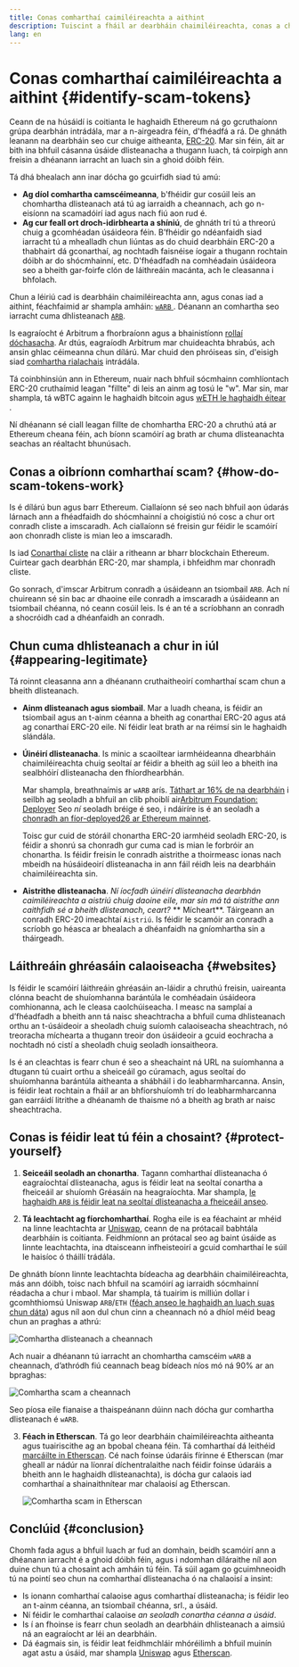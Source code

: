 ```yaml
---
title: Conas comharthaí caimiléireachta a aithint
description: Tuiscint a fháil ar dearbháin chaimiléireachta, conas a chuireann siad i gcéill go bhfuil siad fíor, agus conas iad a sheachaint.
lang: en
---
```


# Conas comharthaí caimiléireachta a aithint {#identify-scam-tokens}

Ceann de na húsáidí is coitianta le haghaidh Ethereum ná go gcruthaíonn grúpa dearbhán intrádála, mar a n-airgeadra féin, d'fhéadfá a rá. De ghnáth leanann na dearbháin seo cur chuige aitheanta, [ERC-20](/developers/docs/standards/tokens/erc-20/). Mar sin féin, áit ar bith ina bhfuil cásanna úsáide dlisteanacha a thugann luach, tá coirpigh ann freisin a dhéanann iarracht an luach sin a ghoid dóibh féin.

Tá dhá bhealach ann inar dócha go gcuirfidh siad tú amú:

- **Ag díol comhartha camscéimeanna**, b'fhéidir gur cosúil leis an chomhartha dlisteanach atá tú ag iarraidh a cheannach, ach go n-eisíonn na scamadóirí iad agus nach fiú aon rud é.
- **Ag cur feall ort droch-idirbhearta a shíniú**, de ghnáth trí tú a threorú chuig a gcomhéadan úsáideora féin. B’fhéidir go ndéanfaidh siad iarracht tú a mhealladh chun liúntas as do chuid dearbháin ERC-20 a thabhairt dá gconarthaí, ag nochtadh faisnéise íogair a thugann rochtain dóibh ar do shócmhainní, etc. D'fhéadfadh na comhéadain úsáideora seo a bheith gar-foirfe clón de láithreáin macánta, ach le cleasanna i bhfolach.

Chun a léiriú cad is dearbháin chaimiléireachta ann, agus conas iad a aithint, féachfaimid ar shampla amháin: [`wARB` ](https://etherscan.io/token/0xb047c8032b99841713b8e3872f06cf32beb27b82). Déanann an comhartha seo iarracht cuma dhlisteanach [`ARB`](https://etherscan.io/address/0xb50721bcf8d664c30412cfbc6cf7a15145234ad1).

<ExpandableCard
title="Cad é ARB?"
contentPreview=''>

Is eagraíocht é Arbitrum a fhorbraíonn agus a bhainistíonn <a href="/developers/docs/scaling/optimistic-rollups/">rollaí dóchasacha</a>. Ar dtús, eagraíodh Arbitrum mar chuideachta bhrabús, ach ansin ghlac céimeanna chun dílárú. Mar chuid den phróiseas sin, d'eisigh siad <a href="/dao/#token-based-membership">comhartha rialachais</a> intrádála.

</ExpandableCard>

<ExpandableCard
title="Cén fáth a dtugtar wARB ar an chomhartha scam?"
contentPreview=''>

Tá coinbhinsiún ann in Ethereum, nuair nach bhfuil sócmhainn comhlíontach ERC-20 cruthaímid leagan "fillte" di leis an ainm ag tosú le "w". Mar sin, mar shampla, tá wBTC againn le haghaidh bitcoin agus <a href="https://cointelegraph.com/news/what-is-wrapped-ethereum-weth-and-how-does-it-work">wETH le haghaidh éitear </a>.

Ní dhéanann sé ciall leagan fillte de chomhartha ERC-20 a chruthú atá ar Ethereum cheana féin, ach bíonn scamóirí ag brath ar chuma dlisteanachta seachas an réaltacht bhunúsach.

</ExpandableCard>

## Conas a oibríonn comharthaí scam? {#how-do-scam-tokens-work}

Is é dílárú bun agus barr Ethereum. Ciallaíonn sé seo nach bhfuil aon údarás lárnach ann a fhéadfaidh do shócmhainní a choigistiú nó cosc ​​a chur ort conradh cliste a imscaradh. Ach ciallaíonn sé freisin gur féidir le scamóirí aon chonradh cliste is mian leo a imscaradh.

<ExpandableCard
title="Cad is conarthaí cliste ann?"
contentPreview=''>

Is iad <a href="/developers/docs/smart-contracts/">Conarthaí cliste</a> na cláir a ritheann ar bharr blockchain Ethereum. Cuirtear gach dearbhán ERC-20, mar shampla, i bhfeidhm mar chonradh cliste.

</ExpandableCard>

Go sonrach, d'imscar Arbitrum conradh a úsáideann an tsiombail `ARB`. Ach ní chuireann sé sin bac ar dhaoine eile conradh a imscaradh a úsáideann an tsiombail chéanna, nó ceann cosúil leis. Is é an té a scríobhann an conradh a shocróidh cad a dhéanfaidh an conradh.

## Chun cuma dhlisteanach a chur in iúl {#appearing-legitimate}

Tá roinnt cleasanna ann a dhéanann cruthaitheoirí comharthaí scam chun a bheith dlisteanach.

- **Ainm dlisteanach agus siombail**. Mar a luadh cheana, is féidir an tsiombail agus an t-ainm céanna a bheith ag conarthaí ERC-20 agus atá ag conarthaí ERC-20 eile. Ní féidir leat brath ar na réimsí sin le haghaidh slándála.

- **Úinéirí dlisteanacha**. Is minic a scaoiltear iarmhéideanna dhearbháin chaimiléireachta chuig seoltaí ar féidir a bheith ag súil leo a bheith ina sealbhóirí dlisteanacha den fhíordhearbhán.

  Mar shampla, breathnaímis ar `wARB` arís. [Táthart ar 16% de na dearbháin](https://etherscan.io/token/0xb047c8032b99841713b8e3872f06cf32beb27b82?a=0x1c8db745abe3c8162119b9ef2c13864cd1fdd72f) i seilbh ag seoladh a bhfuil an clib phoiblí air[Arbitrum Foundation: Deployer](https://etherscan.io/address/0x1c8db745abe3c8162119b9ef2c13864cd1fdd72f) Seo _ní_ seoladh bréige é seo, i ndáiríre is é an seoladh a [chonradh an fíor-deployed26 ar Ethereum mainnet](https://etherscan.io/tx/0x242b50ab4fe9896cb0439cfe6e2321d23feede7eeceb31aa2dbb46fc06ed2670).

  Toisc gur cuid de stóráil chonartha ERC-20 iarmhéid seoladh ERC-20, is féidir a shonrú sa chonradh gur cuma cad is mian le forbróir an chonartha. Is féidir freisin le conradh aistrithe a thoirmeasc ionas nach mbeidh na húsáideoirí dlisteanacha in ann fáil réidh leis na dearbháin chaimiléireachta sin.

- **Aistrithe dlisteanacha**. _Ní íocfadh úinéirí dlisteanacha dearbhán caimiléireachta a aistriú chuig daoine eile, mar sin má tá aistrithe ann caithfidh sé a bheith dlisteanach, ceart?_ ** Mícheart**. Táirgeann an conradh ERC-20 imeachtaí `Aistriú`. Is féidir le scamóir an conradh a scríobh go héasca ar bhealach a dhéanfaidh na gníomhartha sin a tháirgeadh.

## Láithreáin ghréasáin calaoiseacha {#websites}

Is féidir le scamóirí láithreáin ghréasáin an-láidir a chruthú freisin, uaireanta clónna beacht de shuíomhanna barántúla le comhéadain úsáideora comhionanna, ach le cleasa caolchúiseacha. I measc na samplaí a d’fhéadfadh a bheith ann tá naisc sheachtracha a bhfuil cuma dhlisteanach orthu an t-úsáideoir a sheoladh chuig suíomh calaoiseacha sheachtrach, nó treoracha míchearta a thugann treoir don úsáideoir a gcuid eochracha a nochtadh nó cistí a sheoladh chuig seoladh ionsaitheora.

Is é an cleachtas is fearr chun é seo a sheachaint ná URL na suíomhanna a dtugann tú cuairt orthu a sheiceáil go cúramach, agus seoltaí do shuíomhanna barántúla aitheanta a shábháil i do leabharmharcanna. Ansin, is féidir leat rochtain a fháil ar an bhfíorshuíomh trí do leabharmharcanna gan earráidí litrithe a dhéanamh de thaisme nó a bheith ag brath ar naisc sheachtracha.

## Conas is féidir leat tú féin a chosaint? {#protect-yourself}

1. **Seiceáil seoladh an chonartha**. Tagann comharthaí dlisteanacha ó eagraíochtaí dlisteanacha, agus is féidir leat na seoltaí conartha a fheiceáil ar shuíomh Gréasáin na heagraíochta. Mar shampla, [le haghaidh `ARB` is féidir leat na seoltaí dlisteanacha a fheiceáil anseo](https://docs.arbitrum.foundation/deployment-addresses#token).

2. **Tá leachtacht ag fíorchomharthaí**. Rogha eile is ea féachaint ar mhéid na linne leachtachta ar [Uniswap](https://uniswap.org/), ceann de na prótacail babhtála dearbháin is coitianta. Feidhmíonn an prótacal seo ag baint úsáide as linnte leachtachta, ina dtaisceann infheisteoirí a gcuid comharthaí le súil le haisíoc ó tháillí trádála.

De ghnáth bíonn linnte leachtachta bídeacha ag dearbháin chaimiléireachta, más ann dóibh, toisc nach bhfuil na scamóirí ag iarraidh sócmhainní réadacha a chur i mbaol. Mar shampla, tá tuairim is milliún dollar i gcomhthiomsú Uniswap `ARB`/`ETH` ([féach anseo le haghaidh an luach suas chun dáta](https://info.uniswap.org/#/pools/0x755e5a186f0469583bd2e80d1216e02ab88ec6ca)) agus níl aon dul chun cinn a cheannach nó a dhíol méid beag chun an praghas a athrú:

![Comhartha dlisteanach a cheannach](./uniswap-real.png)

Ach nuair a dhéanann tú iarracht an chomhartha camscéim `wARB` a cheannach, d’athródh fiú ceannach beag bídeach níos mó ná 90% ar an bpraghas:

![Comhartha scam a cheannach](./uniswap-scam.png)

Seo píosa eile fianaise a thaispeánann dúinn nach dócha gur comhartha dlisteanach é `wARB`.

3. **Féach in Etherscan**. Tá go leor dearbháin chaimiléireachta aitheanta agus tuairiscithe ag an bpobal cheana féin. Tá comharthaí dá leithéid [marcáilte in Etherscan](https://info.etherscan.com/etherscan-token-reputation/). Cé nach foinse údaráis fírinne é Etherscan (mar gheall ar nádúr na líonraí díchentralaithe nach féidir foinse údaráis a bheith ann le haghaidh dlisteanachta), is dócha gur calaois iad comharthaí a shainaithnítear mar chalaoisí ag Etherscan.

   ![Comhartha scam in Etherscan](./etherscan-scam.png)

## Conclúid {#conclusion}

Chomh fada agus a bhfuil luach ar fud an domhain, beidh scamóirí ann a dhéanann iarracht é a ghoid dóibh féin, agus i ndomhan díláraithe níl aon duine chun tú a chosaint ach amháin tú féin. Tá súil agam go gcuimhneoidh tú na pointí seo chun na comharthaí dlisteanacha ó na chalaoisí a insint:

- Is ionann comharthaí calaoise agus comharthaí dlisteanacha; is féidir leo an t-ainm céanna, an tsiombail chéanna, srl., a úsáid.
- Ní féidir le comharthaí calaoise _an seoladh conartha céanna a úsáid_.
- Is í an fhoinse is fearr chun seoladh an dearbháin dhlisteanach a aimsiú ná an eagraíocht ar léi an dearbháin.
- Dá éagmais sin, is féidir leat feidhmchláir mhóréilimh a bhfuil muinín agat astu a úsáid, mar shampla [Uniswap](https://app.uniswap.org/#/swap) agus [Etherscan](https://etherscan.io/).
